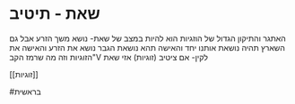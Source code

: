 
# שאת - תיטיב

האתגר והתיקון הגדול של הוזגיות הוא להיות במצב של שאת-
נושא משך הזרע
אבל גם השארץ תהיה נושאת אותנו יחד
והאישה תהא נושאת
הגבר נושא את הזרע והאישה את הזוגיות
וזה מה שרמז הקב"V לקין-
אם ציטיב (זוגיות) אזי שאת


[[זוגיות]]

#בראשית